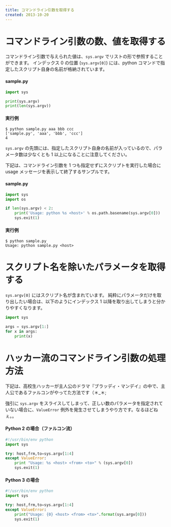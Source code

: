 ```yaml
---
title: コマンドライン引数を取得する
created: 2013-10-20
---
```


コマンドライン引数の数、値を取得する
====

コマンドライン引数で与えられた値は、`sys.argv` でリストの形で参照することができます。
インデックス 0 の位置 (`sys.argv[0]`) には、python コマンドで指定したスクリプト自身の名前が格納されています。

#### sample.py
```python
import sys

print(sys.argv)
print(len(sys.argv))
```

#### 実行例
```
$ python sample.py aaa bbb ccc
['sample.py', 'aaa', 'bbb', 'ccc']
4
```

`sys.argv` の先頭には、指定したスクリプト自身の名前が入っているので、パラメータ数は少なくとも 1 以上になることに注意してください。

下記は、コマンドライン引数を 1 つも指定せずにスクリプトを実行した場合に usage メッセージを表示して終了するサンプルです。

#### sample.py
```python
import sys
import os

if len(sys.argv) < 2:
    print('Usage: python %s <host>' % os.path.basename(sys.argv[0]))
    sys.exit(1)
```

#### 実行例
```
$ python sample.py
Usage: python sample.py <host>
```


スクリプト名を除いたパラメータを取得する
====

`sys.argv[0]` にはスクリプト名が含まれています。
純粋にパラメータだけを取り出したい場合は、以下のようにインデックス 1 以降を取り出してしまうと分かりやすくなります。

```python
import sys

args = sys.argv[1:]
for x in args:
    print(x)
```


ハッカー流のコマンドライン引数の処理方法
====

下記は、高校生ハッカーが主人公のドラマ『ブラッディ・マンデイ』の中で、主人公であるファルコンがやってた方法です（＊_＊;

強引に `sys.argv` をスライスしてしまって、正しい数のパラメータを指定されていない場合に、`ValueError` 例外を発生させてしまうやり方です。なるほどねぇ。。

#### Python 2 の場合（ファルコン流）
```python
#!/usr/bin/env python
import sys

try: host,frm,to=sys.argv[1:4]
except ValueError:
    print "Usage: %s <host> <from> <to>" % (sys.argv[0])
    sys.exit(1)
```

#### Python 3 の場合
```python
#!/usr/bin/env python
import sys

try: host,frm,to=sys.argv[1:4]
except ValueError:
    print("Usage: {0} <host> <from> <to>".format(sys.argv[0]))
    sys.exit(1)
```

